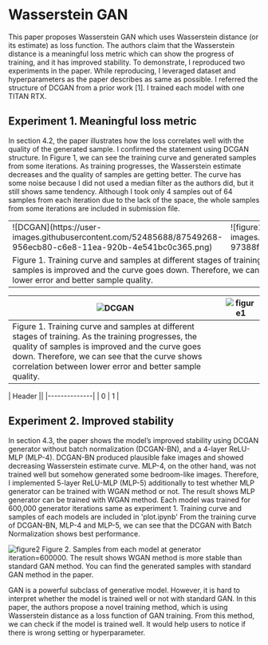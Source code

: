 # Wasserstein GAN

This paper proposes Wasserstein GAN which uses Wasserstein distance (or its estimate) as loss function. The authors claim that the Wasserstein distance is a meaningful loss metric which can show the progress of training, and it has improved stability. To demonstrate, I reproduced two experiments in the paper. While reproducing, I leveraged dataset and hyperparameters as the paper describes as same as possible. I referred the structure of DCGAN from a prior work [1]. I trained each model with one TITAN RTX.

## Experiment 1. Meaningful loss metric
In section 4.2, the paper illustrates how the loss correlates well with the quality of the generated sample. I confirmed the statement using DCGAN structure. In Figure 1, we can see the training curve and generated samples from some iterations. As training progresses, the Wasserstein estimate decreases and the quality of samples are getting better. The curve has some noise because I did not used a median filter as the authors did, but it still shows same tendency. Although I took only 4 samples out of 64 samples from each iteration due to the lack of the space, the whole samples from some iterations are included in submission file.

<table>
  <tr>
    <td> ![DCGAN](https://user-images.githubusercontent.com/52485688/87549268-956ecb80-c6e8-11ea-920b-4e541bc0c365.png) </td>
    <td>![figure1](https://user-images.githubusercontent.com/52485688/87549272-97388f00-c6e8-11ea-8033-1be12ca2ffe2.png)</td>
  </tr>
  <tr>
    <td colspan="2">Figure 1. Training curve and samples at different stages of training. As the training progresses, the quality of samples is improved and the curve goes down. Therefore, we can see that the curve shows correlation between lower error and better sample quality.</td>
  </tr>
</table>


|![DCGAN](https://user-images.githubusercontent.com/52485688/87549268-956ecb80-c6e8-11ea-920b-4e541bc0c365.png)|![figure1](https://user-images.githubusercontent.com/52485688/87549272-97388f00-c6e8-11ea-8033-1be12ca2ffe2.png)|
|---|---|
|Figure 1. Training curve and samples at different stages of training. As the training progresses, the quality of samples is improved and the curve goes down. Therefore, we can see that the curve shows correlation between lower error and better sample quality. ||
 
| Header ||
|--------------|
| 0 | 1 | 

## Experiment 2. Improved stability
In section 4.3, the paper shows the model’s improved stability using DCGAN generator without batch normalization (DCGAN-BN), and a 4-layer ReLU-MLP (MLP-4). DCGAN-BN produced plausible fake images and showed decreasing Wasserstein estimate curve. MLP-4, on the other hand, was not trained well but somehow generated some bedroom-like images. Therefore, I implemented 5-layer ReLU-MLP (MLP-5) additionally to test whether MLP generator can be trained with WGAN method or not. The result shows MLP generator can be trained with WGAN method.
Each model was trained for 600,000 generator iterations same as experiment 1. Training curve and samples of each models are included in 'plot.ipynb' From the training curve of DCGAN-BN, MLP-4 and MLP-5, we can see that the DCGAN with Batch Normalization shows best performance. 

![figure2](https://user-images.githubusercontent.com/52485688/87549284-999ae900-c6e8-11ea-956b-f12dbd722b86.png)
Figure 2. Samples from each model at generator iteration=600000. The result shows WGAN method is more stable than standard GAN method. You can find the generated samples with standard GAN method in the paper.

GAN is a powerful subclass of generative model. However, it is hard to interpret whether the model is trained well or not with standard GAN. In this paper, the authors propose a novel training method, which is using Wasserstein distance as a loss function of GAN training. From this method, we can check if the model is trained well. It would help users to notice if there is wrong setting or hyperparameter.
